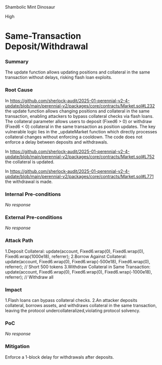 Shambolic Mint Dinosaur

High

# Same-Transaction Deposit/Withdrawal

### Summary

The update function allows updating positions and collateral in the same transaction without delays, risking flash loan exploits.

### Root Cause

In https://github.com/sherlock-audit/2025-01-perennial-v2-4-update/blob/main/perennial-v2/packages/core/contracts/Market.sol#L232 the update function allows changing positions and collateral in the same transaction, enabling attackers to bypass collateral checks via flash loans. 
The collateral parameter allows users to deposit (Fixed6 > 0) or withdraw (Fixed6 < 0) collateral in the same transaction as position updates.
The key vulnerable logic lies in the _updateMarket function which directly processes collateral changes without enforcing a cooldown. The code does not enforce a delay between deposits and withdrawals.

In https://github.com/sherlock-audit/2025-01-perennial-v2-4-update/blob/main/perennial-v2/packages/core/contracts/Market.sol#L752 the collateral is updated.

In https://github.com/sherlock-audit/2025-01-perennial-v2-4-update/blob/main/perennial-v2/packages/core/contracts/Market.sol#L771 the withdrawal is made.

### Internal Pre-conditions

_No response_

### External Pre-conditions

_No response_

### Attack Path

1.Deposit Collateral:
   update(account, Fixed6.wrap(0), Fixed6.wrap(0), Fixed6.wrap(1000e18), referrer);
2.Borrow Against Collateral:
   update(account, Fixed6.wrap(0), Fixed6.wrap(-500e18), Fixed6.wrap(0), referrer); // Short 500 tokens
3.Withdraw Collateral in Same Transaction:
   update(account, Fixed6.wrap(0), Fixed6.wrap(0), Fixed6.wrap(-1000e18), referrer); // Withdraw all

### Impact

1.Flash loans can bypass collateral checks.
2.An attacker deposits collateral, borrows assets, and withdraws collateral in the same transaction, leaving the protocol undercollateralized,violating protocol solvency.

### PoC

_No response_

### Mitigation

Enforce a 1-block delay for withdrawals after deposits.